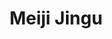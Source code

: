 ---
image_path: /static/photography/J-01.jpg
title: Meiji Jingu
caption: Meiji Jingu was the very first Japanese shrine I visited; it was in quiet, vibrantly green park despite being right next to lively Harajuku
order: 4
---